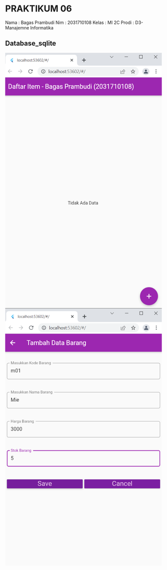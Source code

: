 # PRAKTIKUM 06

Nama : Bagas Prambudi 
Nim : 2031710108
Kelas : MI 2C 
Prodi : D3-Manajemne Informatika

## Database_sqlite

![sebelum](img/sebelum.png)
![sesudah](img/sesudah.png)

